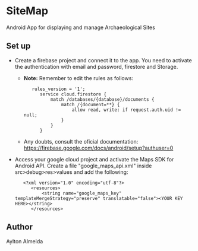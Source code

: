# SiteMap
Android App for displaying and manage Archaeological Sites 

## Set up

* Create a firebase project and connect it to the app. You need to activate the authentication with email and password, firestore and Storage.
    * **Note:** Remember to edit the rules as follows:
            
             rules_version = '1';
                service cloud.firestore {
                    match /databases/{database}/documents {
                        match /{document=**} { 
                            allow read, write: if request.auth.uid != null;
                        }
                    }
                }
    * Any doubts, consult the oficial documentation: https://firebase.google.com/docs/android/setup?authuser=0
* Access your google cloud project and activate the Maps SDK for Android API. Create a file "google_maps_api.xml" inside src>debug>res>values and add the following:

         <?xml version="1.0" encoding="utf-8"?>
            <resources>
                <string name="google_maps_key" templateMergeStrategy="preserve" translatable="false"><YOUR KEY HERE></string>
            </resources>
## Author

Aylton Almeida
